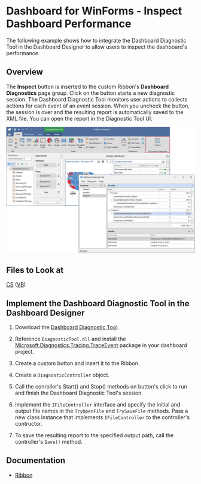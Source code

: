 # Dashboard for WinForms - Inspect Dashboard Performance

The following example shows how to integrate the Dashboard Diagnostic Tool in the Dashboard Designer to allow users to inspect the dashboard's performance.

## Overview

The **Inspect** button is inserted to the custom Ribbon's **Dashboard Diagnostics** page group. Click on the button starts a new diagnostic session. The Dashboard Diagnostic Tool monitors user actions to collects actions for each event of an event session. When you uncheck the button, the session is over and the resulting report is automatically saved to the XML file. You can open the report in the Diagnostic Tool UI. 

![Dashboard Diagnostic Tool integrated to the Dashboard Designer](./images/dashboardMain.png)

## Files to Look at

[CS](./CS/DashboardDiagnostis/DesignerForm1.cs) ([VB](./VB/DashboardDiagnostis/DesignerForm1.vb))

## Implement the Dashboard Diagnostic Tool in the Dashboard Designer

1. Download the [Dashboard Diagnostic Tool](https://github.com/DevExpress-Examples/bi-dashboard-diagnosic-tool). 

2. Reference `DiagnosticTool.dll` and install the [Microsoft.Diagnostics.Tracing.TraceEvent](https://www.nuget.org/packages/Microsoft.Diagnostics.Tracing.TraceEvent/) package in your dashboard project. 

3. Create a custom button and insert it to the Ribbon.

4. Create a `DiagnosticController` object. 

5. Call the conroller's Start() and Stop() methods on button's click to run and finish the Dashboard Diagnostic Tool's session.

6. Implement the `IFileController` interface and specify the initial and output file names in the `TryOpenFile` and `TrySaveFile` methods. Pass a new class instance that implements `IFileController` to the controller's contructor. 

7. To save the resulting report to the specified output path, call the controller's `Save()` method.

## Documentation

- [Ribbon](https://docs.devexpress.com/Dashboard/15732/winforms-dashboard/winforms-designer/ui-elements-and-customization/ui-elements/ribbon#configure-ribbon-at-runtime)
